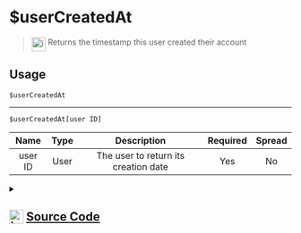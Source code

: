 # $userCreatedAt
> <img align="top" src="https://upload.wikimedia.org/wikipedia/commons/thumb/e/e4/Infobox_info_icon.svg/160px-Infobox_info_icon.svg.png?20150409153300" alt="image" width="25" height="auto"> Returns the timestamp this user created their account
## Usage
```
$userCreatedAt
```
---
```
$userCreatedAt[user ID]
```
| Name | Type | Description | Required | Spread
| :---: | :---: | :---: | :---: | :---: |
user ID | User | The user to return its creation date | Yes | No
<details>
<summary>
    
## <img align="top" src="https://cdn4.iconfinder.com/data/icons/iconsimple-logotypes/512/github-512.png" alt="image" width="25" height="auto">  [Source Code](https://github.com/tryforge/ForgeScript-V2/blob/main/src/native/userCreatedAt.ts)
    
</summary>
    
```ts
import { ArgType, NativeFunction, Return } from "../structures"

export default new NativeFunction({
    name: "$userCreatedAt",
    version: "1.0.2",
    description: "Returns the timestamp this user created their account",
    unwrap: true,
    args: [
        {
            name: "user ID",
            description: "The user to return its creation date",
            required: true,
            rest: false,
            type: ArgType.User,
        },
    ],
    brackets: false,
    async execute(ctx, [user]) {
        return this.success((user ?? ctx.user)?.createdTimestamp)
    },
})

```
    
</details>